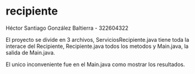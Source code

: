 # recipiente

Héctor Santiago González Baltierra - 322604322

El proyecto se divide en 3 archivos, ServiciosRecipiente.java tiene toda la interace del Recipiente, Recipiente.java todos los metodos y Main.java, la salida de Main.java.

El unico inconveniente fue en el Main.java como mostrar los resultados.
